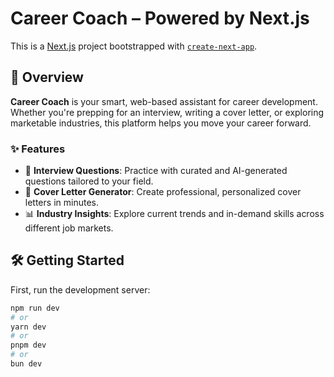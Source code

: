 # Career Coach – Powered by Next.js

This is a [Next.js](https://nextjs.org) project bootstrapped with [`create-next-app`](https://github.com/vercel/next.js/tree/canary/packages/create-next-app).

## 🚀 Overview

**Career Coach** is your smart, web-based assistant for career development. Whether you're prepping for an interview, writing a cover letter, or exploring marketable industries, this platform helps you move your career forward.

### ✨ Features

- 💼 **Interview Questions**: Practice with curated and AI-generated questions tailored to your field.
- 📝 **Cover Letter Generator**: Create professional, personalized cover letters in minutes.
- 📊 **Industry Insights**: Explore current trends and in-demand skills across different job markets.

## 🛠 Getting Started

First, run the development server:

```bash
npm run dev
# or
yarn dev
# or
pnpm dev
# or
bun dev

